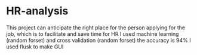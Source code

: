 # HR-analysis 
This project can anticipate the right place for the person applying for the job, which is to facilitate and save time for HR
I used machine learning (random forset) and cross validation  (random forset) 
the accuracy is 94%
I used flusk to make GUI
